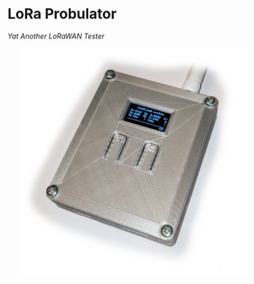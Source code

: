 # LoRa Probulator

*Yat Another LoRaWAN Tester*

<p align="center">
<img src="https://raw.githubusercontent.com/bastlirna/lora-probulator/master/photo/front.jpg" height="460" alt="LoRa Probulator photo">
</p>

